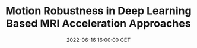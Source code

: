 ---
title: "Motion Robustness in Deep Learning Based MRI Acceleration Approaches"
date: 2022-06-16 16:00:00 CET
categories: meetup 
links:
    "Springer": "https://link.springer.com/chapter/10.1007/978-3-031-16443-9_36"
location: V-01-022
logo: /assets/logo-motioncorruptedmri.png
talks:
- title: "Investigation of the effect of motion on MRI reconstruction, and demostration that finetuning by training with synthetic motion corrupted data can enhance the motion robustness of existing deep learning based reconstruction approaches."
  speaker:
    name: "Laurens Beljaards"
    twitter: 
    github: 
    organization: Division of Image Processing (LKEB)
  abstract: |
    MRI can be accelerated via (AI-based) reconstruction by undersampling k-space. Current methods typically ignore intra-scan motion, although even a few millimeters of motion can introduce severe blurring and ghosting artifacts that necessitate reacquisition. We investigate i) the effects of rigid-body motion on the quality of AI-based reconstructions, and ii) if this corruption can be mitigated by introducing motion-corrupted data during training. We observe an improvement from 0.819 to 0.867 in terms of SSIM when motion-corrupted brain data is included during training, demonstrating that training with motion-corrupted data can partially compensate for motion corruption.
---